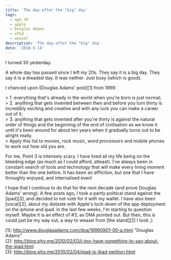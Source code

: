 ```yaml
---
title: 'The day-after the "big" day'
tags:
  - age 30
  - apple
  - Douglas Adams
  - iPad
  - weasel
description: 'The day-after the "big" day'
date: '2010-5-14'
---
```


I turned 30 yesterday.

A whole day has passed since I left my 20s. They say it is a big day. They say it is a dreaded day. It was neither. Just busy (which is good).

I chanced upon \[Douglas Adams' post\]\[1\] from 1999:

\> 1\. everything that's already in the world when you're born is just normal;  
\> 2\. anything that gets invented between then and before you turn thirty is incredibly exciting and creative and with any luck you can make a career out of it;  
\> 3\. anything that gets invented after you're thirty is against the natural order of things and the beginning of the end of civilisation as we know it until it's been around for about ten years when it gradually turns out to be alright really.  
\> Apply this list to movies, rock music, word processors and mobile phones to work out how old you are.

For me, Point 3 is intensely scary. I have lived all my life being on the bleeding edge (as much as I could afford, atleast). I've always been in constant search of tools and technology that will make every living moment better than the one before. It has been an affliction, but one that I have throughly enjoyed, and internalised even!

I hope that I continue to do that for the next decade (and prove Douglas Adams' wrong). A few posts ago, I took a partly political stand against the \[ipad\]\[3\], and decided to not vote for it with my wallet. I have also been \[vocal\]\[2\], about my distaste with Apple's lock-down of the app deployment on the iphone and ipad. In the last few weeks, I'm starting to question myself. Maybe it is an effect of \#3, as DNA pointed out. But then, this is could just be my way out, a way to weasel from \[the stand\]\[2\] I took ;)

\[1\]: http://www.douglasadams.com/dna/19990901-00-a.html "Douglas Adams"  
\[2\]: http://blog.shiv.me/2010/02/03/i-too-have-something-to-say-about-the-ipad.html  
\[3\]: http://blog.shiv.me/2010/02/04/ipad-is-ibad-petition.html